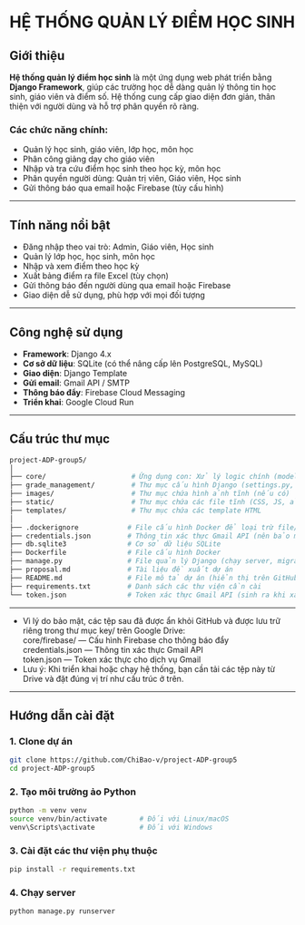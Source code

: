 #  HỆ THỐNG QUẢN LÝ ĐIỂM HỌC SINH

##  Giới thiệu

**Hệ thống quản lý điểm học sinh** là một ứng dụng web phát triển bằng **Django Framework**, giúp các trường học dễ dàng quản lý thông tin học sinh, giáo viên và điểm số. Hệ thống cung cấp giao diện đơn giản, thân thiện với người dùng và hỗ trợ phân quyền rõ ràng.

### Các chức năng chính:
- Quản lý học sinh, giáo viên, lớp học, môn học
- Phân công giảng dạy cho giáo viên
- Nhập và tra cứu điểm học sinh theo học kỳ, môn học
- Phân quyền người dùng: Quản trị viên, Giáo viên, Học sinh
- Gửi thông báo qua email hoặc Firebase (tùy cấu hình)

---

##  Tính năng nổi bật

-  Đăng nhập theo vai trò: Admin, Giáo viên, Học sinh
-  Quản lý lớp học, học sinh, môn học
-  Nhập và xem điểm theo học kỳ
-  Xuất bảng điểm ra file Excel (tùy chọn)
-  Gửi thông báo đến người dùng qua email hoặc Firebase
-  Giao diện dễ sử dụng, phù hợp với mọi đối tượng

---

##  Công nghệ sử dụng

- **Framework**: Django 4.x
- **Cơ sở dữ liệu**: SQLite (có thể nâng cấp lên PostgreSQL, MySQL)
- **Giao diện**: Django Template
- **Gửi email**: Gmail API / SMTP
- **Thông báo đẩy**: Firebase Cloud Messaging
- **Triển khai**: Google Cloud Run

---

## Cấu trúc thư mục
```bash
project-ADP-group5/  
│  
├── core/                     # Ứng dụng con: Xử lý logic chính (models, views, urls, v.v.)  
├── grade_management/         # Thư mục cấu hình Django (settings.py, urls.py, wsgi.py, v.v.)    
├── images/                   # Thư mục chứa hình ảnh tĩnh (nếu có)  
├── static/                   # Thư mục chứa các file tĩnh (CSS, JS, ảnh,...)  
├── templates/                # Thư mục chứa các template HTML  
│  
├── .dockerignore            # File cấu hình Docker để loại trừ file/thư mục không cần thiết  
├── credentials.json         # Thông tin xác thực Gmail API (nên bảo mật)  
├── db.sqlite3               # Cơ sở dữ liệu SQLite  
├── Dockerfile               # File cấu hình Docker  
├── manage.py                # File quản lý Django (chạy server, migrate, v.v.)  
├── proposal.md              # Tài liệu đề xuất dự án    
├── README.md                # File mô tả dự án (hiển thị trên GitHub)  
├── requirements.txt         # Danh sách các thư viện cần cài  
└── token.json               # Token xác thực Gmail API (sinh ra khi xác thực)  
```

---
- Vì lý do bảo mật, các tệp sau đã được ẩn khỏi GitHub và được lưu trữ riêng trong thư mục key/ trên Google Drive:  
    core/firebase/ — Cấu hình Firebase cho thông báo đẩy  
    credentials.json — Thông tin xác thực Gmail API  
    token.json — Token xác thực cho dịch vụ Gmail  
- Lưu ý: Khi triển khai hoặc chạy hệ thống, bạn cần tải các tệp này từ Drive và đặt đúng vị trí như cấu trúc ở trên.  
---

##  Hướng dẫn cài đặt

### 1. Clone dự án
```bash
git clone https://github.com/ChiBao-v/project-ADP-group5
cd project-ADP-group5
```
### 2. Tạo môi trường ảo Python
```bash
python -m venv venv
source venv/bin/activate        # Đối với Linux/macOS
venv\Scripts\activate           # Đối với Windows
```
### 3. Cài đặt các thư viện phụ thuộc
```bash
pip install -r requirements.txt
```
### 4. Chạy server
```bash
python manage.py runserver
```
